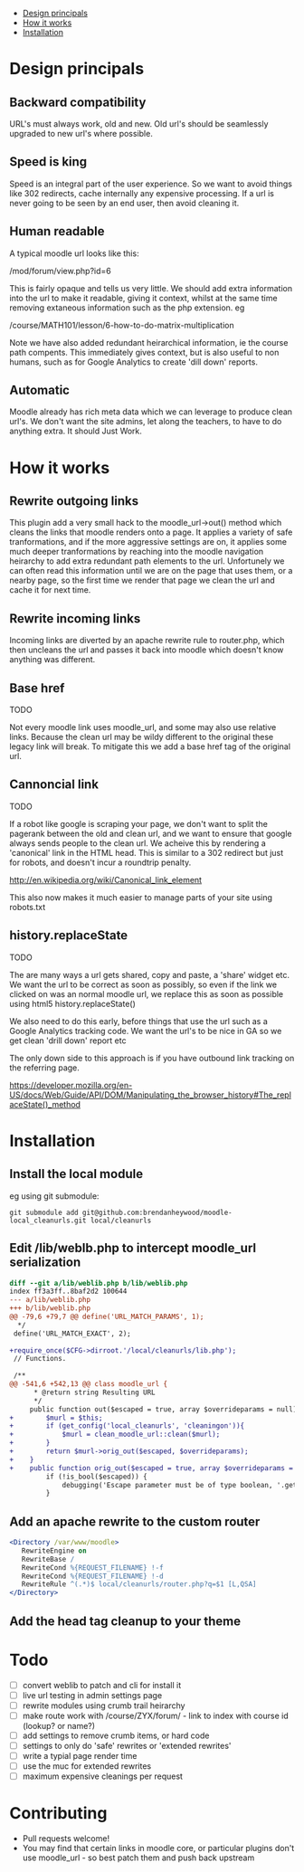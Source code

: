 * [Design principals](#design-principals)
* [How it works](#how-it-works)
* [Installation](#installation)

Design principals
=================

Backward compatibility
----------------------
URL's must always work, old and new. Old url's should be seamlessly upgraded to new url's where possible.

Speed is king
-------------
Speed is an integral part of the user experience. So we want to avoid things like 302 redirects, cache internally any expensive processing. If a url is never going to be seen by an end user, then avoid cleaning it.

Human readable
--------------
A typical moodle url looks like this:

/mod/forum/view.php?id=6

This is fairly opaque and tells us very little. We should add extra information into the url to make it readable, giving it context, whilst at the same time removing extaneous information such as the php extension. eg

/course/MATH101/lesson/6-how-to-do-matrix-multiplication

Note we have also added redundant heirarchical information, ie the course path compents. This immediately gives context, but is also useful to non humans, such as for Google Analytics to create 'dill down' reports.

Automatic
---------
Moodle already has rich meta data which we can leverage to produce clean url's. We don't want the site admins, let along the teachers, to have to do anything extra. It should Just Work.

How it works
============

Rewrite outgoing links
----------------------

This plugin add a very small hack to the moodle_url->out() method which cleans the links that moodle
renders onto a page. It applies a variety of safe tranformations, and if the more aggressive settings
are on, it applies some much deeper tranformations by reaching into the moodle navigation heirarchy to
add extra redundant path elements to the url. Unfortunely we can often read this information until we
are on the page that uses them, or a nearby page, so the first time we render that page we clean the
url and cache it for next time.

Rewrite incoming links
----------------------

Incoming links are diverted by an apache rewrite rule to router.php, which then uncleans the url and
passes it back into moodle which doesn't know anything was different.

Base href
---------
TODO

Not every moodle link uses moodle_url, and some may also use relative links. Because the clean url may be
wildy different to the original these legacy link will break. To mitigate this we add a base href tag of
the original url.


Cannoncial link
---------------
TODO

If a robot like google is scraping your page, we don't want to split the pagerank between the old
and clean url, and we want to ensure that google always sends people to the clean url. We acheive
this by rendering a 'canonical' link in the HTML head. This is similar to a 302 redirect but just
for robots, and doesn't incur a roundtrip penalty.

http://en.wikipedia.org/wiki/Canonical_link_element

This also now makes it much easier to manage parts of your site using robots.txt


history.replaceState
--------------------
TODO

The are many ways a url gets shared, copy and paste, a 'share' widget etc. We want the url to be
correct as soon as possibly, so even if the link we clicked on was an normal moodle url, we replace
this as soon as possible using html5 history.replaceState()

We also need to do this early, before things that use the url such as a Google Analytics tracking
code. We want the url's to be nice in GA so we get clean 'drill down' report etc

The only down side to this approach is if you have outbound link tracking on the referring page.

https://developer.mozilla.org/en-US/docs/Web/Guide/API/DOM/Manipulating_the_browser_history#The_replaceState()_method

Installation
============

Install the local module
------------------------

eg using git submodule:

```shell
git submodule add git@github.com:brendanheywood/moodle-local_cleanurls.git local/cleanurls
```


Edit /lib/weblb.php to intercept moodle_url serialization
---------------------------------------------------------


```diff
diff --git a/lib/weblib.php b/lib/weblib.php
index ff3a3ff..8baf2d2 100644
--- a/lib/weblib.php
+++ b/lib/weblib.php
@@ -79,6 +79,7 @@ define('URL_MATCH_PARAMS', 1);
  */
 define('URL_MATCH_EXACT', 2);
 
+require_once($CFG->dirroot.'/local/cleanurls/lib.php');
 // Functions.
 
 /**
@@ -541,6 +542,13 @@ class moodle_url {
      * @return string Resulting URL
      */
     public function out($escaped = true, array $overrideparams = null) {
+        $murl = $this;
+        if (get_config('local_cleanurls', 'cleaningon')){
+            $murl = clean_moodle_url::clean($murl);
+        }
+        return $murl->orig_out($escaped, $overrideparams);
+    }
+    public function orig_out($escaped = true, array $overrideparams = null) {
         if (!is_bool($escaped)) {
             debugging('Escape parameter must be of type boolean, '.gettype($escaped).' given instead.');
         }
```

Add an apache rewrite to the custom router
------------------------------------------


```apache
<Directory /var/www/moodle>
   RewriteEngine on
   RewriteBase /
   RewriteCond %{REQUEST_FILENAME} !-f
   RewriteCond %{REQUEST_FILENAME} !-d
   RewriteRule ^(.*)$ local/cleanurls/router.php?q=$1 [L,QSA]
</Directory>
```

Add the head tag cleanup to your theme
--------------------------------------


Todo
====

* [ ] convert weblib to patch and cli for install it
* [ ] live url testing in admin settings page
* [ ] rewrite modules using crumb trail heirarchy
* [ ] make route work with /course/ZYX/forum/ - link to index with course id (lookup? or name?)
* [ ] add settings to remove crumb items, or hard code
* [ ] settings to only do 'safe' rewrites or 'extended rewrites'
* [ ] write a typial page render time
* [ ] use the muc for extended rewrites
* [ ] maximum expensive cleanings per request

Contributing
============

* Pull requests welcome!
* You may find that certain links in moodle core, or particular plugins don't use moodle_url - so best patch them and push back upstream






